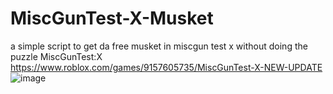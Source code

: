 # MiscGunTest-X-Musket
a simple script to get da free musket in miscgun test x without doing the puzzle
MiscGunTest:X
https://www.roblox.com/games/9157605735/MiscGunTest-X-NEW-UPDATE
![image](https://user-images.githubusercontent.com/104280094/179866313-954c95e0-294f-436d-9c50-8c0e2fc2dcc2.png)


